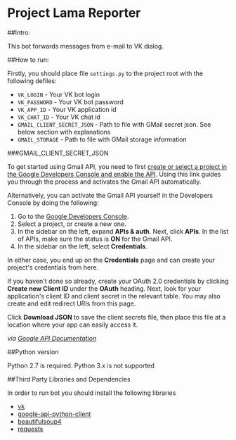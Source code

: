 Project Lama Reporter
=====================

##Intro:

This bot forwards messages from e-mail to VK dialog.

##How to run:

Firstly, you should place file `settings.py` to the project root with the following defiles:

 + `VK_LOGIN` - Your VK bot login
 + `VK_PASSWORD` - Your VK bot password
 + `VK_APP_ID` - Your VK application id
 + `VK_CHAT_ID` - Your VK chat id
 + `GMAIL_CLIENT_SECRET_JSON` - Path to file with GMail secret json. See below section with explanations
 + `GMAIL_STORAGE` - Path to file with GMail storage information
 
###GMAIL_CLIENT_SECRET_JSON

To get started using Gmail API, you need to first [create or select a project in the Google Developers Console 
and enable the API][1]. Using this link guides you through the process and activates the Gmail API automatically.

Alternatively, you can activate the Gmail API yourself in the Developers Console by doing the following:

 1. Go to the [Google Developers Console][2].
 1. Select a project, or create a new one.
 1. In the sidebar on the left, expand **APIs & auth**. Next, click **APIs**. In the list of APIs, 
    make sure the status is **ON** for the Gmail API.
 1. In the sidebar on the left, select **Credentials**.
 
In either case, you end up on the **Credentials** page and can create your project's credentials from here.

If you haven't done so already, create your OAuth 2.0 credentials by clicking **Create new Client ID** 
under the **OAuth** heading. Next, look for your application's client ID and client secret in the relevant table. 
You may also create and edit redirect URIs from this page.

Click **Download JSON** to save the client secrets file, then place this file at a location where your app can easily access it.


 _via [Google API Documentation][3]_


 [1]: https://console.developers.google.com//start/api?id=gmail&credential=client_key
 [2]: https://console.developers.google.com/
 [3]: https://developers.google.com/gmail/api/quickstart/quickstart-python
 
##Python version 

Python 2.7 is required. Python 3.x is not supported

##Third Party Libraries and Dependencies

In order to run bot you should install the following libraries

 + [vk][vk_library]
 + [google-api-python-client][google_api_library]
 + [beautifulsoup4][bs4_library]
 + [requests][requests_library]
 
 
[vk_library]: https://pypi.python.org/pypi/vk/1.5
[google_api_library]: https://developers.google.com/api-client-library/python/
[bs4_library]: http://www.crummy.com/software/BeautifulSoup/bs4/doc/
[requests_library]: http://docs.python-requests.org/en/latest/

